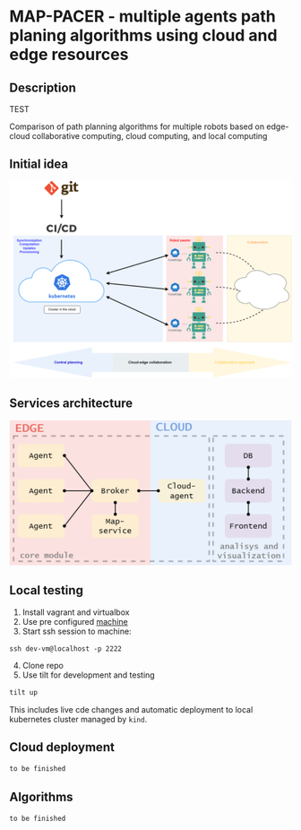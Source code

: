 # MAP-PACER - multiple agents path planing algorithms using cloud and edge resources

## Description
TEST

Comparison of path planning algorithms for multiple robots based on edge-cloud collaborative computing, cloud computing, and local computing

## Initial idea
![Initial idea](/docs/diagrams/initial.png)

## Services architecture
![Services architecture](/docs/diagrams/services.png)

## Local testing
1) Install vagrant and virtualbox
2) Use pre configured [machine](https://github.com/mactat/dev-vm)
3) Start ssh session to machine: 
```
ssh dev-vm@localhost -p 2222
```
4) Clone repo
5) Use tilt for development and testing
```bash
tilt up
```

This includes live cde changes and automatic deployment to local kubernetes cluster managed by `kind`.

## Cloud deployment
```bash
to be finished
```

## Algorithms
```bash
to be finished
```
